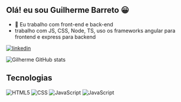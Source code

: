 ## Olá! eu sou Guilherme Barreto 😀

- 🔭 Eu trabalho com front-end e back-end
- trabalho com JS, CSS, Node, TS, uso os frameworks angular para frontend e express para backend

[![linkedin](https://img.shields.io/badge/LinkedIn-0077B5?style=for-the-badge&logo=linkedin&logoColor=white)](https://www.linkedin.com/in/guilherme-barreto-88aaa2175/)

![Gilherme GitHub stats](https://github-readme-stats.vercel.app/api?username=Gilherme&show_icons=true&theme=dracula)

## Tecnologias 

<div style="display: inline-block;" >
  <img align="center" alt="HTML5" src="https://img.shields.io/badge/HTML5-E34F26?style=for-the-badge&logo=html5&logoColor=white" />
  <img align="center" alt="CSS" src="https://img.shields.io/badge/CSS3-1572B6?style=for-the-badge&logo=css3&logoColor=white" />
  <img align="center" alt="JavaScript" src="https://img.shields.io/badge/JavaScript-F7DF1E?style=for-the-badge&logo=javascript&logoColor=black" />
  <img align="center" alt="JavaScript" src="https://img.shields.io/badge/Node.js-43853D?style=for-the-badge&logo=node.js&logoColor=white" />
</div><br>

